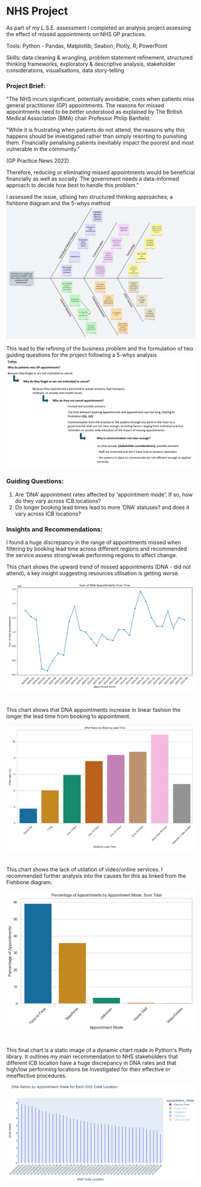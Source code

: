 # NHS Project
As part of my L.S.E. assessment I completed an analysis project assessing the effect of missed appointments on NHS GP practices. 

Tools: Python - Pandas, Matplotlib, Seabon, Plotly, R, PowerPoint

Skills: data cleaning & wrangling, problem statement refinement, structured thinking frameworks, exploratory & descriptive analysis, stakeholder considerations, visualisations, data story-telling

### **Project Brief:**
"The NHS incurs significant, potentially avoidable, costs when patients miss general practitioner (GP) appointments. The reasons for missed appointments need to be better understood as explained by The British Medical Association (BMA) chair Professor Philip Banfield:

"While it is frustrating when patients do not attend, the reasons why this happens should be investigated rather than simply resorting to punishing them. Financially penalising patients inevitably impact the poorest and most vulnerable in the community."

(GP Practice News 2022)

Therefore, reducing or eliminating missed appointments would be beneficial financially as well as socially. The government needs a data-informed approach to decide how best to handle this problem."

I assessed the issue, utlising two structured thinking approaches; a fishbone diagram and the 5-whys method
![image 1](https://github.com/JonathanMinto/NHS/blob/main/Fishbone%20Diagram.png)

This lead to the refining of the business problem and the formulation of two guiding questions for the project following a 5-whys analysis
![image 2](https://github.com/JonathanMinto/NHS/blob/main/5-whys-NHS.png)

### **Guiding Questions:**
1. Are ‘DNA’ appointment rates affected by 'appointment mode'. If so, how do they vary across ICB locations?
2. Do longer booking lead times lead to more ‘DNA’ statuses? and does it vary across ICB locations?

### **Insights and Recommendations:**
I found a huge discrepancy in the range of appointments missed when filtering by booking lead time across different regions and recommended the service assess strong/weak performing regions to affect change.

This chart shows the upward trend of missed appointments (DNA - did not attend), a key insight suggesting resources utlisation is getting worse.

![Image1](https://github.com/JonathanMinto/NHS/blob/main/DNA%20Trend.png)
#
This chart shows that DNA appointments increase in linear fashion the longer the lead time from booking to appointment.

![image2](https://github.com/JonathanMinto/NHS/blob/main/DNA%20Lead%20Time.png)
#
This chart shows the lack of utilation of video/online services. I recommended further analysis into the causes for this as linked from the Fishbone diagram.

![image3](https://github.com/JonathanMinto/NHS/blob/main/Appointment%20Mode.png)
#
This final chart is a static image of a dynamic chart made in Python's Plotly library. It outlines my main recommendation to NHS stakeholders that different ICB location have a huge discrepancy in DNA rates and that high/low performing locations be investigated for their effective or inneffective procedures.

![image4](https://github.com/JonathanMinto/NHS/blob/main/NHS%20Appointments%20F2F.png)
